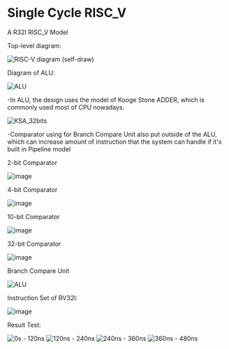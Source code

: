 # Single Cycle RISC_V
A R32I RISC_V Model


Top-level diagram:

![RISC-V diagram (self-draw)](https://github.com/user-attachments/assets/1c46f1ef-83d0-4dde-b162-200c80b9f5cb)




Diagram of ALU:

![ALU](https://github.com/user-attachments/assets/843fe05d-143c-45b6-910a-b81a2dd1e75a)




  -In ALU, the design uses the model of Kooge Stone ADDER, which is commonly used most of CPU nowadays.
  
![KSA_32bits](https://github.com/user-attachments/assets/c677dcf5-0598-477d-b879-dbd33156e9d1)




  -Comparator using for Branch Compare Unit also put outside of the ALU, which can increase amount of instruction that the system can handle if it's built in Pipeline model 
  
2-bit Comparator

![image](https://github.com/user-attachments/assets/57a44429-d9a0-4299-ad39-d32560ba773a)

4-bit Comparator

![image](https://github.com/user-attachments/assets/1997fee9-e7f5-4b18-aed6-64dbed0b9cc0)

10-bit Comparator

![image](https://github.com/user-attachments/assets/dcfff53b-b79a-4bd3-99b3-57df8c60b3b9)

32-bit Comparator

![image](https://github.com/user-attachments/assets/fa3f99ac-8181-44e6-8e25-058a1ea56fc3)

Branch Compare Unit

![ALU](https://github.com/user-attachments/assets/82d64f9f-18a1-4a7a-bbcb-3246ee143370)




Instruction Set of RV32I:

![image](https://github.com/user-attachments/assets/da76d000-5565-44ef-a1ce-147f4818eae4)




Result Test:

![0s - 120ns](https://github.com/user-attachments/assets/d3eac833-d2e3-44db-a73b-29d98b741fdc)
![120ns - 240ns](https://github.com/user-attachments/assets/eca281e5-6e1c-47ab-ba8c-0a149723fb52)
![240ns - 360ns](https://github.com/user-attachments/assets/99759669-f6dc-4bc9-8945-ac67e525cce0)
![360ns - 480ns](https://github.com/user-attachments/assets/8e3da76b-e08c-4ccf-a428-11dce00fac6b)
